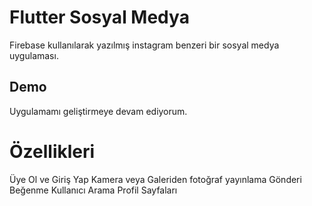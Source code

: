 # Flutter Sosyal Medya

Firebase kullanılarak yazılmış instagram benzeri bir sosyal medya uygulaması.

## Demo

Uygulamamı geliştirmeye devam ediyorum.

# Özellikleri
 Üye Ol ve Giriş Yap
 Kamera veya Galeriden fotoğraf yayınlama
 Gönderi Beğenme
 Kullanıcı Arama
 Profil Sayfaları
